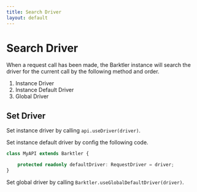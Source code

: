 ```yaml
---
title: Search Driver
layout: default
---
```


# Search Driver

When a request call has been made, the Barktler instance will search the driver for the current call by the following method and order.

1.  Instance Driver
2.  Instance Default Driver
3.  Global Driver

## Set Driver

Set instance driver by calling `api.useDriver(driver)`.

Set instance default driver by config the following code.

```ts
class MyAPI extends Barktler {

    protected readonly defaultDriver: RequestDriver = driver;
}
```

Set global driver by calling `Barktler.useGlobalDefaultDriver(driver)`.
